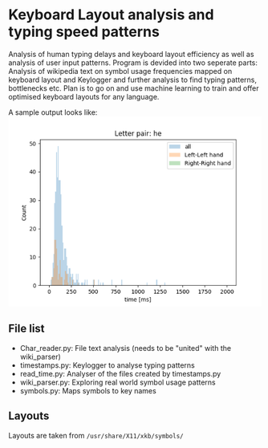 # Keyboard Layout analysis and typing speed patterns

Analysis of human typing delays and keyboard layout efficiency as well as analysis of user input patterns.
Program is devided into two seperate parts: Analysis of wikipedia text on symbol usage frequencies mapped on keyboard layout and Keylogger and further analysis to find typing patterns, bottlenecks etc. Plan is to go on and use machine learning to train and offer optimised keyboard layouts for any language.

A sample output looks like:
![graph](https://github.com/dmayilyan/kp_layout_analysis/blob/master/graphs/sample.png)

## File list

- Char_reader.py: File text analysis (needs to be "united" with the wiki_parser)
- timestamps.py: Keylogger to analyse typing patterns
- read_time.py: Analyser of the files created by timestamps.py
- wiki_parser.py: Exploring real world symbol usage patterns
- symbols.py: Maps symbols to key names 

## Layouts

Layouts are taken from `/usr/share/X11/xkb/symbols/`
